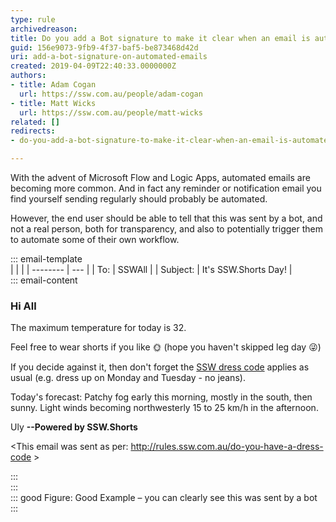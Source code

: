 ```yaml
---
type: rule
archivedreason: 
title: Do you add a Bot signature to make it clear when an email is automated?
guid: 156e9073-9fb9-4f37-baf5-be873468d42d
uri: add-a-bot-signature-on-automated-emails
created: 2019-04-09T22:40:33.0000000Z
authors:
- title: Adam Cogan
  url: https://ssw.com.au/people/adam-cogan
- title: Matt Wicks
  url: https://ssw.com.au/people/matt-wicks
related: []
redirects:
- do-you-add-a-bot-signature-to-make-it-clear-when-an-email-is-automated

---
```


With the advent of Microsoft Flow and Logic Apps, automated emails are becoming more common. And in fact any reminder or notification email you find yourself sending regularly should probably be automated.

However, the end user should be able to tell that this was sent by a bot, and not a real person, both for transparency, and also to potentially trigger them to automate some of their own workflow.

<!--endintro-->

::: email-template  
|          |     |
| -------- | --- |
| To:      | SSWAll |
| Subject: | It's SSW.Shorts Day! |  
::: email-content  

### Hi All

The maximum temperature for today is 32.

Feel free to wear shorts if you like 🌞 (hope you haven't skipped leg day 😜)

If you decide against it, then don't forget the [SSW dress code](/do-you-have-a-dress-code) applies as usual (e.g. dress up on Monday and Tuesday - no jeans).

Today's forecast:
Patchy fog early this morning, mostly in the south, then sunny. Light winds becoming northwesterly 15 to 25 km/h in the afternoon.

Uly
**--Powered by SSW.Shorts**

&lt;This email was sent as per: <http://rules.ssw.com.au/do-you-have-a-dress-code> &gt;

:::  
:::  
::: good
Figure: Good Example – you can clearly see this was sent by a bot
:::
